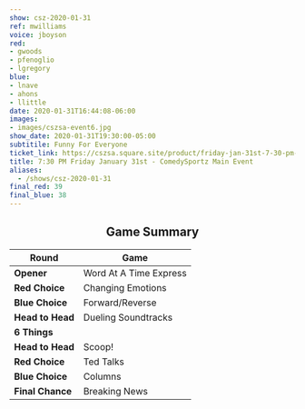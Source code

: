 ```yaml
---
show: csz-2020-01-31
ref: mwilliams
voice: jboyson
red:
- gwoods
- pfenoglio
- lgregory
blue:
- lnave
- ahons
- llittle
date: 2020-01-31T16:44:08-06:00
images:
- images/cszsa-event6.jpg
show_date: 2020-01-31T19:30:00-05:00
subtitile: Funny For Everyone
ticket_link: https://cszsa.square.site/product/friday-jan-31st-7-30-pm-comedysportz-main-event/160?cs=true
title: 7:30 PM Friday January 31st - ComedySportz Main Event
aliases:
  - /shows/csz-2020-01-31
final_red: 39
final_blue: 38
---
```


<center>

## Game Summary

| **Round** | **Game** |
|--------------|------|
| **Opener**       |Word At A Time Express|
| **Red Choice**   |Changing Emotions|
| **Blue Choice**  |Forward/Reverse|
| **Head to Head** |Dueling Soundtracks|
| **6 Things**   ||
| **Head to Head** |Scoop!|
| **Red Choice**   |Ted Talks|
| **Blue Choice**  |Columns|
| **Final Chance** |Breaking News|

</center>
